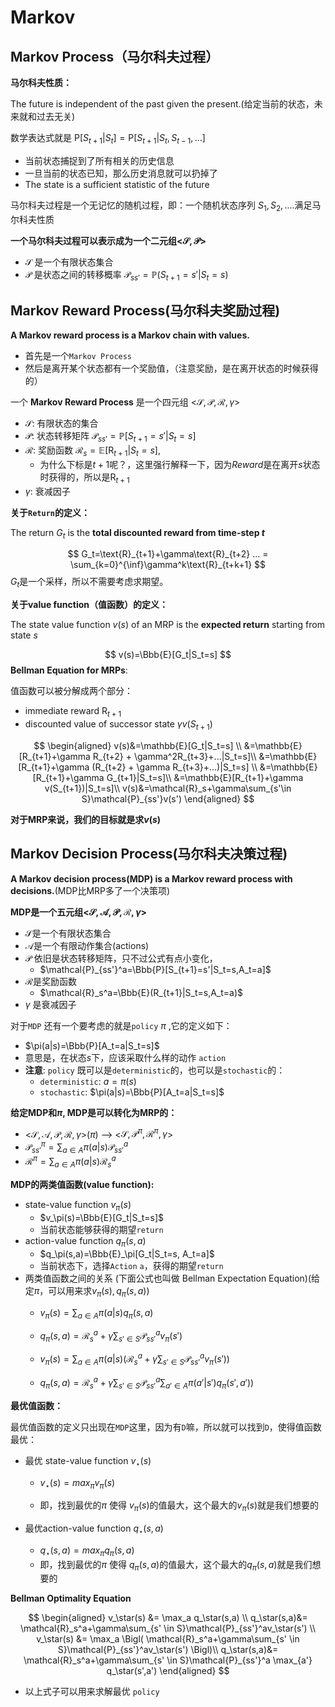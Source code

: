 # Markov

## Markov Process（马尔科夫过程）

**马尔科夫性质：**

The future is independent of the past given the present.(给定当前的状态，未来就和过去无关)

数学表达式就是 $\text{P}[S_{t+1}|S_t]=\text{P}[S_{t+1}|S_t,S_{t-1},...]$

* 当前状态捕捉到了所有相关的历史信息
* 一旦当前的状态已知，那么历史消息就可以扔掉了
* The state is a sufficient statistic of the future

马尔科夫过程是一个无记忆的随机过程，即：一个随机状态序列 $S_1,S_2,....$满足马尔科夫性质

**一个马尔科夫过程可以表示成为一个二元组<$\mathcal{S},\mathcal{P}$>**

* $\mathcal{S}$ 是一个有限状态集合
* $\mathcal{P}$ 是状态之间的转移概率 $\mathcal P_{ss'}=\mathbb P(S_{t+1}=s'|S_t=s)$



## Markov Reward Process(马尔科夫奖励过程)

**A Markov reward process is a Markov chain with values.**

* 首先是一个`Markov Process`
* 然后是离开某个状态都有一个奖励值，（注意奖励，是在离开状态的时候获得的）



一个 **Markov Reward Process** 是一个四元组 <$\mathcal{S},\mathcal{P},\mathcal{R},\gamma$>

* $\mathcal{S}$: 有限状态的集合
* $\mathcal{P}$: 状态转移矩阵 $\mathcal P_{ss'}=\mathbb P[S_{t+1}=s'|S_t=s]$
* $\mathcal{R}$:  奖励函数 $\mathcal R_s=\mathbb E[\text{R}_{t+1}|S_t=s]$,
  * 为什么下标是$t+1$呢？，这里强行解释一下，因为$Reward$是在离开$s$状态时获得的，所以是$\text{R}_{t+1}$
* $\gamma$:  衰减因子



**关于`Return`的定义：**

The return $G_t$ is the **total discounted reward from time-step $t$**


$$
G_t=\text{R}_{t+1}+\gamma\text{R}_{t+2} ... = \sum_{k=0}^{\inf}\gamma^k\text{R}_{t+k+1}
$$
$G_t$是一个采样，所以不需要考虑求期望。



**关于value function（值函数）的定义：**

The state value function $v(s)$ of an MRP is the **expected return** starting from state $s$


$$
v(s)=\Bbb{E}[G_t|S_t=s]
$$
**Bellman Equation for MRPs**:

值函数可以被分解成两个部分：

* immediate reward $\text{R}_{t+1}$
* discounted value of successor state $\gamma v(S_{t+1})$


$$
\begin{aligned}
v(s)&=\mathbb{E}[G_t|S_t=s] \\
&=\mathbb{E}[R_{t+1}+\gamma R_{t+2} + \gamma^2R_{t+3}+...|S_t=s]\\
&=\mathbb{E}[R_{t+1}+\gamma (R_{t+2} + \gamma R_{t+3}+...)|S_t=s] \\
&=\mathbb{E}[R_{t+1}+\gamma G_{t+1}|S_t=s]\\
&=\mathbb{E}[R_{t+1}+\gamma v(S_{t+1})|S_t=s]\\
v(s)&=\mathcal{R}_s+\gamma\sum_{s'\in S}\mathcal{P}_{ss'}v(s')
\end{aligned}
$$

**对于MRP来说，我们的目标就是求$v(s)$**



## Markov Decision Process(马尔科夫决策过程)

**A Markov decision process(MDP) is a Markov reward process with decisions.**(MDP比MRP多了一个决策项)



**MDP是一个五元组<$\mathcal{S},\mathcal{A},\mathcal{P},\mathcal{R},\gamma$>**

* $\mathcal{S}$是一个有限状态集合
* $\mathcal{A}$是一个有限动作集合(actions)
* $\mathcal{P}$ 依旧是状态转移矩阵，只不过公式有点小变化，
  * $\mathcal{P}_{ss'}^a=\Bbb{P}[S_{t+1}=s'|S_t=s,A_t=a]$
* $\mathcal{R}$是奖励函数
  * $\mathcal{R}_s^a=\Bbb{E}(R_{t+1}|S_t=s,A_t=a)$
* $\gamma$ 是衰减因子



对于`MDP` 还有一个要考虑的就是`policy` $\pi$ ,它的定义如下：

* $\pi(a|s)=\Bbb{P}[A_t=a|S_t=s]$
* 意思是，在状态$s$下，应该采取什么样的动作 `action`
* **注意**: `policy` 既可以是`deterministic`的，也可以是`stochastic`的：
  * `deterministic`: $a=\pi(s)$
  * `stochastic`: $\pi(a|s)=\Bbb{P}[A_t=a|S_t=s]$




**给定MDP和$\pi$, MDP是可以转化为MRP的：**

* <$\mathcal{S},\mathcal{A},\mathcal{P},\mathcal{R},\gamma$>($\pi$) --> <$\mathcal{S},\mathcal{P}^\pi,\mathcal{R}^\pi,\gamma$>
* $\mathcal{P}_{ss'}^\pi=\sum_{a\in A}\pi(a|s)\mathcal{P}_{ss'}^a$
* $\mathcal{R}^\pi=\sum_{a\in A}\pi(a|s)\mathcal{R}_s^a$




**MDP的两类值函数(value function):**

* state-value function $v_\pi(s)$
  * $v_\pi(s)=\Bbb{E}[G_t|S_t=s]$
  * 当前状态能够获得的期望`return`
* action-value function $q_\pi(s,a)$
  * $q_\pi(s,a)=\Bbb{E}_\pi[G_t|S_t=s, A_t=a]$
  * 当前状态下，选择`Action` `a`，获得的期望`return`
* 两类值函数之间的关系 (下面公式也叫做 Bellman Expectation Equation)(给定$\pi$，可以用来求$v_\pi(s), q_\pi(s,a)$)
  * $v_\pi(s)=\sum_{a\in A}\pi(a|s)q_\pi(s,a)$

  * $q_\pi(s,a)=\mathcal{R}_s^a+\gamma\sum_{s'\in S}\mathcal{P}_{ss'}^av_\pi(s')$
  * $v_\pi(s)=\sum_{a\in A}\pi(a|s)(\mathcal{R}_s^a+\gamma\sum_{s'\in S}\mathcal{P}_{ss'}^av_\pi(s'))$
  * $q_\pi(s,a)=\mathcal{R}_s^a+\gamma\sum_{s'\in S}\mathcal{P}_{ss'}^a\sum_{a'\in A}\pi(a'|s')q_\pi(s',a'))$




**最优值函数：**

最优值函数的定义只出现在`MDP`这里，因为有`D`嘛，所以就可以找到`D`，使得值函数最优：

* 最优 state-value function $v_\star(s)$

  * $v_\star(s)=max_\pi v_\pi(s)$

  * 即，找到最优的$\pi$ 使得 $v_\pi(s)$的值最大，这个最大的$v_\pi(s)$就是我们想要的
* 最优action-value function $q_\star(s,a)$
  * $q_\star(s,a)=max_\pi q_\pi(s,a)$
  * 即，找到最优的$\pi$ 使得 $q_\pi(s,a)$的值最大，这个最大的$q_\pi(s,a)$就是我们想要的



**Bellman Optimality Equation**

$$
\begin{aligned}
v_\star(s) &= \max_a q_\star(s,a) \\
 q_\star(s,a)&= \mathcal{R}_s^a+\gamma\sum_{s' \in S}\mathcal{P}_{ss'}^av_\star(s') \\
 v_\star(s) &= \max_a \Bigl(  \mathcal{R}_s^a+\gamma\sum_{s' \in S}\mathcal{P}_{ss'}^av_\star(s') \Bigl)\\
 q_\star(s,a)&= \mathcal{R}_s^a+\gamma\sum_{s' \in S}\mathcal{P}_{ss'}^a  \max_{a'} q_\star(s',a')
\end{aligned}
$$

* 以上式子可以用来求解最优 `policy`
